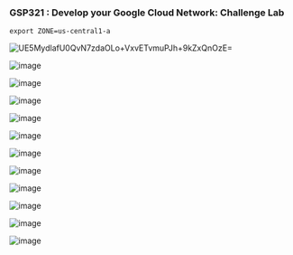 ### GSP321 : Develop your Google Cloud Network: Challenge Lab 

```
export ZONE=us-central1-a
```

 ![UE5MydlafU0QvN7zdaOLo+VxvETvmuPJh+9kZxQnOzE=](https://github.com/tariqsheikhsw/GoogleCloudArchitectLabs/assets/54164634/a9d87bc9-314c-41e3-9e38-47d166e3400f)


![image](https://github.com/tariqsheikhsw/GoogleCloudArchitectLabs/assets/54164634/9811c535-55f2-4d79-b43e-d012c2e708db)

![image](https://github.com/tariqsheikhsw/GoogleCloudArchitectLabs/assets/54164634/349d579d-1bcc-41bf-84ff-73ac0b8aa8f1)

![image](https://github.com/tariqsheikhsw/GoogleCloudArchitectLabs/assets/54164634/d34a7c5b-9b2f-4450-8b3a-fe4879999c4e)

![image](https://github.com/tariqsheikhsw/GoogleCloudArchitectLabs/assets/54164634/083dba2e-4b6b-4e36-b961-974d6c8eee8e)

![image](https://github.com/tariqsheikhsw/GoogleCloudArchitectLabs/assets/54164634/cd919249-3b9e-4595-a243-2eaaed7cf9a5)

![image](https://github.com/tariqsheikhsw/GoogleCloudArchitectLabs/assets/54164634/7a0b9695-0ea1-46d1-a22d-62eec85151cc)

![image](https://github.com/tariqsheikhsw/GoogleCloudArchitectLabs/assets/54164634/85055334-b2ab-4ecb-9ae1-32c5eb68bbee)

![image](https://github.com/tariqsheikhsw/GoogleCloudArchitectLabs/assets/54164634/73c7693a-26cf-4340-82ad-a7f1503c5816)

![image](https://github.com/tariqsheikhsw/GoogleCloudArchitectLabs/assets/54164634/19105e47-96d0-4f6f-bec7-eedf25ac5402)

![image](https://github.com/tariqsheikhsw/GoogleCloudArchitectLabs/assets/54164634/bf0f56a5-48fb-47ad-9fb1-ad89083575cc)

![image](https://github.com/tariqsheikhsw/GoogleCloudArchitectLabs/assets/54164634/68a52f9b-f06d-4db7-8f45-67094f0b44c7)



